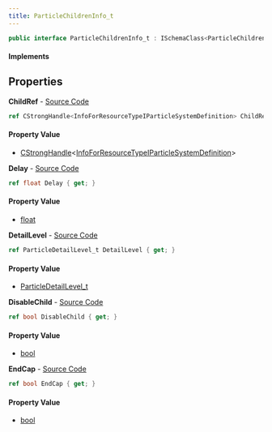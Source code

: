 ```yaml
---
title: ParticleChildrenInfo_t
---
```


```csharp
public interface ParticleChildrenInfo_t : ISchemaClass<ParticleChildrenInfo_t>, ISchemaField, ISchemaClass, INativeHandle
```

#### Implements

## Properties

**ChildRef** - [Source Code](https://github.com/swiftly-solution/swiftlys2/blob/main/managed/src/SwiftlyS2.Generated/Schemas/Interfaces/ParticleChildrenInfo_t.cs#L16)

```csharp
ref CStrongHandle<InfoForResourceTypeIParticleSystemDefinition> ChildRef { get; }
```

#### Property Value

- [CStrongHandle](/docs/api/shared/natives/cstronghandle-1)<[InfoForResourceTypeIParticleSystemDefinition](/docs/api/shared/schemadefinitions/infoforresourcetypeiparticlesystemdefinition)>

**Delay** - [Source Code](https://github.com/swiftly-solution/swiftlys2/blob/main/managed/src/SwiftlyS2.Generated/Schemas/Interfaces/ParticleChildrenInfo_t.cs#L18)

```csharp
ref float Delay { get; }
```

#### Property Value

- [float](https://learn.microsoft.com/dotnet/api/system.single)

**DetailLevel** - [Source Code](https://github.com/swiftly-solution/swiftlys2/blob/main/managed/src/SwiftlyS2.Generated/Schemas/Interfaces/ParticleChildrenInfo_t.cs#L24)

```csharp
ref ParticleDetailLevel_t DetailLevel { get; }
```

#### Property Value

- [ParticleDetailLevel_t](/docs/api/shared/schemadefinitions/particledetaillevel_t)

**DisableChild** - [Source Code](https://github.com/swiftly-solution/swiftlys2/blob/main/managed/src/SwiftlyS2.Generated/Schemas/Interfaces/ParticleChildrenInfo_t.cs#L22)

```csharp
ref bool DisableChild { get; }
```

#### Property Value

- [bool](https://learn.microsoft.com/dotnet/api/system.boolean)

**EndCap** - [Source Code](https://github.com/swiftly-solution/swiftlys2/blob/main/managed/src/SwiftlyS2.Generated/Schemas/Interfaces/ParticleChildrenInfo_t.cs#L20)

```csharp
ref bool EndCap { get; }
```

#### Property Value

- [bool](https://learn.microsoft.com/dotnet/api/system.boolean)

